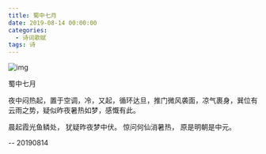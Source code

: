 ```yaml
---
title: 蜀中七月
date: 2019-08-14 00:00:00
categories:
  - 诗词歌赋
tags: 诗
---
```


![img](/imgs/201908150000.jpg)

蜀中七月

夜中闷热起，置于空调，冷，又起，循环达旦，推门微风袭面，凉气裹身，巽位有云雨之势，疑似昨夜暑热如梦，感慨有此。

晨起霞光鱼鳞处，
犹疑昨夜梦中伏。
惊问何仙消暑热，
原是明朝是中元。

-- 20190814